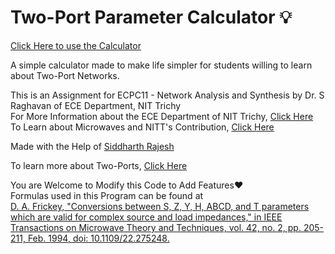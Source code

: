 # Two-Port Parameter Calculator 💡

[Click Here to use the Calculator](https://suhailahmed2627.github.io/2-port-calc/)

A simple calculator made to make life simpler for students willing to learn about Two-Port Networks.

This is an Assignment for ECPC11 - Network Analysis and Synthesis by Dr. S Raghavan of ECE Department, NIT Trichy \
For More Information about the ECE Department of NIT Trichy, [Click Here](https://www.nitt.edu/home/academics/departments/ece/) \
To Learn about Microwaves and NITT's Contribution, [Click Here](https://www.microwaves101.com/encyclopedias/national-institute-of-technology-trichy)

Made with the Help of [Siddharth Rajesh](https://github.com/Sidrox2303)

To learn more about Two-Ports, [Click Here](https://whimsical.com/2-port-network-parameters-5v1YZFY4qfREEiCvFpomC7)

You are Welcome to Modify this Code to Add Features❤️ \
Formulas used in this Program can be found at \
[D. A. Frickey, "Conversions between S, Z, Y, H, ABCD, and T parameters which are valid for complex source and load impedances," in IEEE Transactions on Microwave Theory and Techniques, vol. 42, no. 2, pp. 205-211, Feb. 1994, doi: 10.1109/22.275248.](https://doi.org/10.1109/22.275248)
